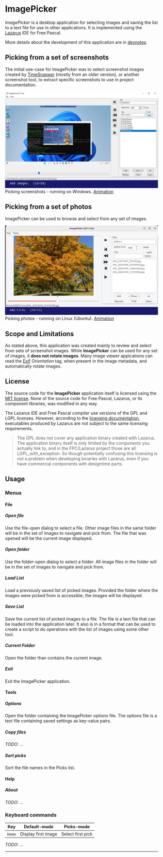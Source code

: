 # ImagePicker

*ImagePicker* is a desktop application for selecting images and saving the list to a text file for use in other applications. It is implemented using the [Lazarus](https://www.lazarus-ide.org/) IDE for Free Pascal.

More details about the development of this application are in [devnotes](devnotes.md).

## Picking from a set of screenshots

The initial use-case for ImagePicker was to select screenshot images created by [TimeSnapper](https://www.timesnapper.com/) (mostly from an older version), or another screenshot tool, to extract specific screenshots to use in project documentation.

![Screenshot of picking from a large set of TimeSnapper screenshots](readme_images/pick-screenshots-013.jpg)
Picking screenshots - running on Windows. [Animation](pick-screenshots.md)

## Picking from a set of photos

ImagePicker can be used to browse and select from any set of images.

![Screenshot of picking from a set of photos](readme_images/pick-photos-010.jpg)
Picking photos - running on Linux (Ubuntu). [Animation](pick-photos.md)

## Scope and Limitations

As stated above, this application was created mainly to review and select from sets of screenshot images. While **ImagePicker** can be used for any set of images, it **does not rotate images**. Many image viewer applcations can read the [Exif](https://en.wikipedia.org/wiki/Exif) *Orientation* tag, when present in the image metadata, and automatically rotate images.


## License

The source code for the **ImagePicker** application itself is licensed using the [MIT license](LICENSE). None of the source code for Free Pascal, Lazarus, or its component libraries, was modified in any way.

The Lazarus IDE and Free Pascal compiler use versions of the GPL and LGPL licenses. However, according to the [licensing documentation](https://wiki.lazarus.freepascal.org/licensing), executables produced by Lazarus are not subject to the same licensing requirements.

> The GPL does not cover any application binary created with Lazarus. The application binary itself is only limited by the components you actually link to, and in the FPC/Lazarus project those are all LGPL_with_exception. So though potentially confusing this licensing is not a problem when developing binaries with Lazarus, even if you have commercial components with designtime parts.

## Usage

### Menus

#### File

##### Open file

Use the file-open dialog to select a file. Other image files in the same folder will be in the set of images to navigate and pick from. The file that was opened will be the current image displayed.

##### Open folder

Use the folder-open dialog to select a folder. All image files in the folder will be in the set of images to navigate and pick from.

##### Load List

Load a previously saved list of picked images. Provided the folder where the images were picked from is accessible, the images will be displayed.

##### Save List

Save the current list of picked images to a file. The file is a text file that can be loaded into the application later. It also is in a format that can be used to create a script to do operations with the list of images using some other tool.

##### Current Folder

Open the folder than contains the current image.

##### Exit

Exit the ImagePicker application.

#### Tools

##### Options

Open the folder containing the ImagePicker options file. The options file is a text file containing saved settings as key-value pairs.

##### Copy files

*TODO: ...*

##### Sort picks

Sort the file names in the Picks list.

#### Help

##### About

*TODO: ...*

### Keyboard commands

Key    | Default-mode        | Picks-mode
-------|---------------------|-------------------
`Home` | Display first image | Select first pick

*TODO: ...*

---
